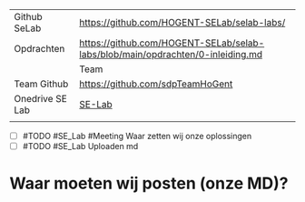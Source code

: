 |                 |                                                                                                                                                   |
| --------------- | ------------------------------------------------------------------------------------------------------------------------------------------------- |
| Github SeLab    | https://github.com/HOGENT-SELab/selab-labs/                                                                                                       |
| Opdrachten      | https://github.com/HOGENT-SELab/selab-labs/blob/main/opdrachten/0-inleiding.md                                                                    |
|                 | Team                                                                                                                                              |
| Team Github     | https://github.com/sdpTeamHoGent                                                                                                                  |
| Onedrive SE Lab | [SE-Lab](https://hogent-my.sharepoint.com/:f:/g/personal/nikki_stuster_student_hogent_be/EnDw1pB3ieZPsXSstXrcCHoBiNvvSLOa8AQ3pLc_jkZwQg?e=aOjMEu) |
|                 |                                                                                                                                                   |



- [ ] #TODO #SE_Lab #Meeting Waar zetten wij onze oplossingen
- [ ] #TODO #SE_Lab Uploaden md
# Waar moeten wij posten (onze MD)?